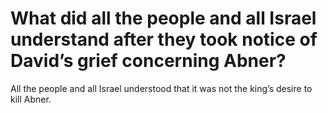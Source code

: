 # What did all the people and all Israel understand after they took notice of David’s grief concerning Abner?

All the people and all Israel understood that it was not the king’s desire to kill Abner.
